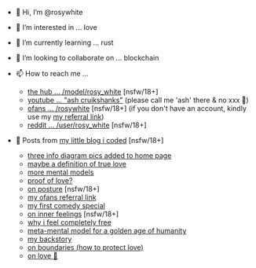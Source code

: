 - 👋 Hi, I’m @rosywhite
- 👀 I’m interested in ... love
- 🌱 I’m currently learning ... rust
- 💞️ I’m looking to collaborate on ... blockchain
- 📫 How to reach me ... 
  -  [the hub ... /model/rosy_white](https://www.pornhub.com/model/rosy_white) [nsfw/18+]
  -  [youtube ... "ash cruikshanks"](https://www.youtube.com/channel/UCrXor7835KQkQEQjD6nrR2A) (please call me 'ash' there & no xxx 🙏) 
  -  [ofans ... /rosywhite](https://onlyfans.com/rosywhite) [nsfw/18+] (if you don't have an account, kindly use my [my referral link](https://diary-gamma.vercel.app/posts/2022-01-26-referral))
  -  [reddit ... /user/rosy_white](https://www.reddit.com/user/rosy_white) [nsfw/18+]

- 🧸 Posts from [my little blog i coded](https://diary-gamma.vercel.app/) [nsfw/18+] 
  - [three info diagram pics added to home page](https://diary-gamma.vercel.app/posts/2022-05-02)
  - [maybe a definition of true love](https://diary-gamma.vercel.app/posts/2022-05-01-definition-of-love)
  - [more mental models](https://diary-gamma.vercel.app/posts/2022-04-28-more-mental-models)
  - [proof of love?](https://diary-gamma.vercel.app/posts/2022-04-27-proof-of-love)
  - [on posture](https://diary-gamma.vercel.app/posts/2022-02-03-posture)  [nsfw/18+]
  - [my ofans referral link](https://diary-gamma.vercel.app/posts/2022-01-26-referral)
  - [my first comedy special](https://diary-gamma.vercel.app/posts/2022-01-17-lay-down-comedy)  
  - [on inner feelings](https://diary-gamma.vercel.app/posts/2022-01-13-sexual-feeling)  [nsfw/18+]
  - [why i feel completely free](https://diary-gamma.vercel.app/posts/2022-01-15-bison)
  - [meta-mental model for a golden age of humanity](https://diary-gamma.vercel.app/posts/golden-age)
  - [my backstory](https://diary-gamma.vercel.app/posts/the-beginning)
  - [on boundaries (how to protect love)](https://diary-gamma.vercel.app/posts/on-boundaries)
  - [on love 🤍](https://diary-gamma.vercel.app/posts/on-love)

<!---
rosywhite/rosywhite is a ✨ special ✨ repository because its `README.md` (this file) appears on your GitHub profile.
You can click the Preview link to take a look at your changes.
--->

